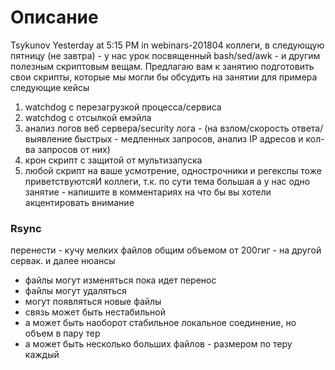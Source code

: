 # Описание

Tsykunov Yesterday at 5:15 PM
in webinars-201804
коллеги, в следующую пятницу (не завтра) - у нас урок посвященный bash/sed/awk - и другим полезным скриптовым вещам.
Предлагаю вам к занятию подготовить свои скрипты, которые мы могли бы обсудить на занятии
для примера следующие кейсы
1) watchdog с перезагрузкой процесса/сервиса
2) watchdog  с отсылкой емэйла
3) анализ логов веб сервера/security лога  - (на взлом/скорость ответа/выявление быстрых - медленных запросов, анализ IP  адресов и кол-ва запросов от них)
4) крон скрипт с защитой от мультизапуска
5) любой скрипт на ваше усмотрение, однострочники и регекспы тоже приветствуютсяИ коллеги, т.к. по сути тема большая а у нас одно занятие - напишите в комментариях на что бы вы хотели акцентировать внимание

### Rsync

перенести - кучу мелких файлов общим объемом от 200гиг - на другой сервак.
и далее нюансы
- файлы могут изменяться пока идет перенос
- файлы могут удаляться
- могут появляться новые файлы
- связь может быть нестабильной
- а может быть наоборот стабильное локальное соединение, но объем в пару тер
- а может быть несколько больших файлов - размером по теру каждый
